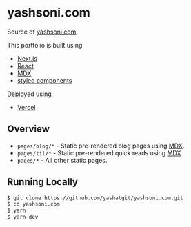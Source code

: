 # yashsoni.com

Source of [yashsoni.com](https://www.yashsoni.com)

This portfolio is built using

-   [Next.js](https://nextjs.org/)
-   [React](https://reactjs.org/)
-   [MDX](https://github.com/mdx-js/mdx)
-   [styled components](https://styled-components.com/)

Deployed using

-   [Vercel](https://vercel.com/)

## Overview

-   `pages/blog/*` - Static pre-rendered blog pages using [MDX](https://github.com/mdx-js/mdx).
-   `pages/til/*` - Static pre-rendered quick reads using [MDX](https://github.com/mdx-js/mdx).
-   `pages/*` - All other static pages.

## Running Locally

```bash
$ git clone https://github.com/yashatgit/yashsoni.com.git
$ cd yashsoni.com
$ yarn
$ yarn dev
```
